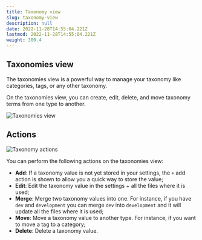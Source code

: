 ```yaml
---
title: Taxonomy view
slug: taxonomy-view
description: null
date: 2022-11-28T14:55:04.221Z
lastmod: 2022-11-28T14:55:04.221Z
weight: 300.4
---
```

<!-- markdownlint-disable MD013 MD041-->
## Taxonomies view

The taxonomies view is a powerful way to manage your taxonomy like categories, tags, or any other
taxonomy.

On the taxonomies view, you can create, edit, delete, and move taxonomy terms from one type to
another.

![Taxonomies view][01]

## Actions

![Taxonomy actions][02]

You can perform the following actions on the taxonomies view:

- **Add**: If a taxonomy value is not yet stored in your settings, the `+` add action is shown to
  allow you a quick way to store the value;
- **Edit**: Edit the taxonomy value in the settings + all the files where it is used;
- **Merge**: Merge two taxonomy values into one. For instance, if you have `dev` and `development`
  you can merge `dev` into `development` and it will update all the files where it is used;
- **Move**: Move a taxonomy value to another type. For instance, if you want to move a tag to a
  category;
- **Delete**: Delete a taxonomy value.

<!-- Link References -->
[01]: /releases/v8.1.0/taxonomies-view.png
[02]: /releases/v8.0.0/taxonomy-actions.png
<!-- markdownlint-enable MD013 MD041-->